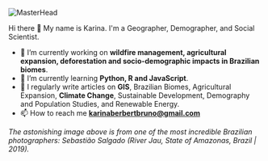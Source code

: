 ![MasterHead](https://deneb.philharmoniedeparis.fr/uploads/images/cache/event_large/rc/0UNAWmhK/uploads/images/607856c475020_Rio%20Jau%2C%20Etat%20d%27Amazonas%2C%20Bresil%2C%202019%20%C2%A9%20Sebastiao%20Salgado.jpg)

Hi there 👋
My name is Karina. I'm a Geographer, Demographer, and Social Scientist.
- 🔭 I’m currently working on **wildfire management, agricultural expansion, deforestation and socio-demographic impacts in Brazilian biomes**.
- 🌱 I’m currently learning **Python, R and JavaScript**.
- 📝 I regularly write articles on **GIS**, Brazilian Biomes, Agricultural Expansion, **Climate Change**, Sustainable Development, Demography and Population Studies, and Renewable Energy.
- 📫 How to reach me **karinaberbertbruno@gmail.com**

_The astonishing image above is from one of the most incredible Brazilian photographers: Sebastião Salgado (River Jau, State of Amazonas, Brazil | 2019)._

